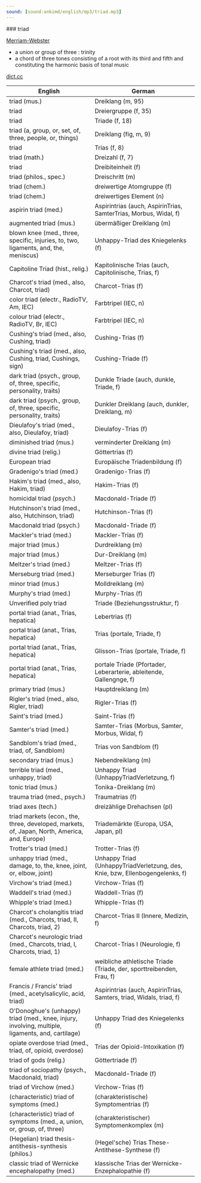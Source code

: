 ```yaml
---
sound: [sound:ankimd/english/mp3/triad.mp3]
---
```


\### triad

[Merriam-Webster](https://www.merriam-webster.com/dictionary/triad)

- a union or group of three : trinity
- a chord of three tones consisting of a root with its third and fifth and constituting the harmonic basis of tonal music

[dict.cc](https://www.dict.cc/triad)

| English        | German       |
| -------------- | ------------ |
| triad (mus.) | Dreiklang (m, 95) |
| triad | Dreiergruppe (f, 35) |
| triad | Triade (f, 18) |
| triad (a, group, or, set, of, three, people, or, things) | Dreiklang (fig, m, 9) |
| triad | Trias (f, 8) |
| triad (math.) | Dreizahl (f, 7) |
| triad | Dreibiteinheit (f) |
| triad (philos., spec.) | Dreischritt (m) |
| triad (chem.) | dreiwertige Atomgruppe (f) |
| triad (chem.) | dreiwertiges Element (n) |
| aspirin triad <AT> (med.) | Aspirintrias (auch, AspirinTrias, SamterTrias, Morbus, Widal, f) |
| augmented triad (mus.) | übermäßiger Dreiklang (m) |
| blown knee (med., three, specific, injuries, to, two, ligaments, and, the, meniscus) | Unhappy-Triad des Kniegelenks (f) |
| Capitoline Triad (hist., relig.) | Kapitolinische Trias (auch, Capitolinische, Trias, f) |
| Charcot's triad (med., also, Charcot, triad) | Charcot-Trias (f) |
| color triad (electr., RadioTV, Am, IEC) | Farbtripel (IEC, n) |
| colour triad (electr., RadioTV, Br, IEC) | Farbtripel (IEC, n) |
| Cushing's triad (med., also, Cushing, triad) | Cushing-Trias (f) |
| Cushing's triad (med., also, Cushing, triad, Cushings, sign) | Cushing-Triade (f) |
| dark triad (psych., group, of, three, specific, personality, traits) | Dunkle Triade (auch, dunkle, Triade, f) |
| dark triad (psych., group, of, three, specific, personality, traits) | Dunkler Dreiklang (auch, dunkler, Dreiklang, m) |
| Dieulafoy's triad (med., also, Dieulafoy, triad) | Dieulafoy-Trias (f) |
| diminished triad (mus.) | verminderter Dreiklang (m) |
| divine triad (relig.) | Göttertrias (f) |
| European triad | Europäische Triadenbildung (f) |
| Gradenigo's triad (med.) | Gradenigo-Trias (f) |
| Hakim's triad (med., also, Hakim, triad) | Hakim-Trias (f) |
| homicidal triad (psych.) | Macdonald-Triade <MDT> (f) |
| Hutchinson's triad (med., also, Hutchinson, triad) | Hutchinson-Trias (f) |
| Macdonald triad (psych.) | Macdonald-Triade <MDT> (f) |
| Mackler's triad (med.) | Mackler-Trias (f) |
| major triad (mus.) | Durdreiklang (m) |
| major triad (mus.) | Dur-Dreiklang (m) |
| Meltzer's triad (med.) | Meltzer-Trias (f) |
| Merseburg triad (med.) | Merseburger Trias (f) |
| minor triad (mus.) | Molldreiklang (m) |
| Murphy's triad (med.) | Murphy-Trias (f) |
| Unverified poly triad | Triade (Beziehungsstruktur, f) |
| portal triad (anat., Trias, hepatica) | Lebertrias (f) |
| portal triad (anat., Trias, hepatica) | Trias (portale, Triade, f) |
| portal triad (anat., Trias, hepatica) | Glisson-Trias (portale, Triade, f) |
| portal triad (anat., Trias, hepatica) | portale Triade (Pfortader, Leberarterie, ableitende, Gallengnge, f) |
| primary triad (mus.) | Hauptdreiklang (m) |
| Rigler's triad (med., also, Rigler, triad) | Rigler-Trias (f) |
| Saint's triad (med.) | Saint-Trias (f) |
| Samter's triad <ST> (med.) | Samter-Trias (Morbus, Samter, Morbus, Widal, f) |
| Sandblom's triad (med., triad, of, Sandblom) | Trias von Sandblom (f) |
| secondary triad (mus.) | Nebendreiklang (m) |
| terrible triad (med., unhappy, triad) | Unhappy Triad (UnhappyTriadVerletzung, f) |
| tonic triad (mus.) | Tonika-Dreiklang (m) |
| trauma triad (med., psych.) | Traumatrias (f) |
| triad axes (tech.) | dreizählige Drehachsen (pl) |
| triad markets (econ., the, three, developed, markets, of, Japan, North, America, and, Europe) | Triademärkte (Europa, USA, Japan, pl) |
| Trotter's triad (med.) | Trotter-Trias (f) |
| unhappy triad (med., damage, to, the, knee, joint, or, elbow, joint) | Unhappy Triad (UnhappyTriadVerletzung, des, Knie, bzw, Ellenbogengelenks, f) |
| Virchow's triad (med.) | Virchow-Trias (f) |
| Waddell's triad (med.) | Waddell-Trias (f) |
| Whipple's triad (med.) | Whipple-Trias (f) |
| Charcot's cholangitis triad (med., Charcots, triad, II, Charcots, triad, 2) | Charcot-Trias II (Innere, Medizin, f) |
| Charcot's neurologic triad (med., Charcots, triad, I, Charcots, triad, 1) | Charcot-Trias I (Neurologie, f) |
| female athlete triad (med.) | weibliche athletische Triade (Triade, der, sporttreibenden, Frau, f) |
| Francis / Francis' triad (med., acetylsalicylic, acid, triad) | Aspirintrias (auch, AspirinTrias, Samters, triad, Widals, triad, f) |
| O'Donoghue's (unhappy) triad (med., knee, injury, involving, multiple, ligaments, and, cartilage) | Unhappy Triad des Kniegelenks (f) |
| opiate overdose triad (med., triad, of, opioid, overdose) | Trias der Opioid-Intoxikation (f) |
| triad of gods (relig.) | Göttertriade (f) |
| triad of sociopathy (psych., Macdonald, triad) | Macdonald-Triade <MDT> (f) |
| triad of Virchow (med.) | Virchow-Trias (f) |
| (characteristic) triad of symptoms (med.) | (charakteristische) Symptomentrias (f) |
| (characteristic) triad of symptoms (med., a, union, or, group, of, three) | (charakteristischer) Symptomenkomplex (m) |
| (Hegelian) triad thesis-antithesis-synthesis (philos.) | (Hegel'sche) Trias These-Antithese-Synthese (f) |
| classic triad of Wernicke encephalopathy (med.) | klassische Trias der Wernicke-Enzephalopathie (f) |
